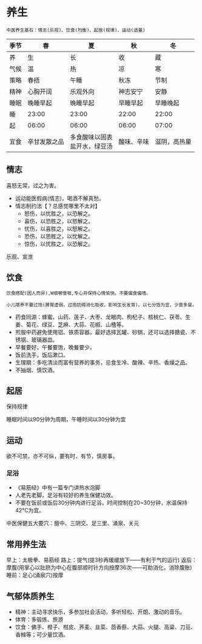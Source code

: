 # 养生

```tip
中医养生基石：情志(乐观)、饮食(均衡)、起居(规律)、运动(适量)
```

| 季节 | 春 | 夏 | 秋 | 冬 |
| ---- | ---- | ---- | ---- | ---- |
| 养 | 生 | 长 | 收 | 藏 |
| 气候 | 温 | 热 | 凉 | 寒 |
| 策略 | 春捂 | 午睡 | 秋冻 | 节制 |
| 精神 | 心胸开阔 | 乐观外向 | 神志安宁 | 安静 |
| 睡眠 | 晚睡早起 | 晚睡早起 | 早睡早起 | 早睡晚起 |
| 睡 | 23:00 | 23:00 | 22:00 | 22:00 |
| 起 | 06:00 | 06:00 | 06:00 | 07:00 |
| 宜食 | 辛甘发散之品 | 多食酸味以固表<br>盐开水，绿豆汤 | 酸味、辛味 | 滋阴，高热量 |

## 情志

喜怒无常，过之为害。

* 运动能医假病(情志)，喝酒不解真愁。
* 情志制约法【？总感觉哪里不太对】
    + 怒伤，以忧胜之，以恐解之。
    + 喜伤，以恐胜之，以怒解之。
    + 忧伤，以喜胜之，以怒解之。
    + 恐伤，以思胜之，以忧解之。
    + 惊伤，以忧胜之，以恐解之。

乐观、宣泄

## 饮食

```tip
饮食搭配(因人而异),W细嚼慢咽,专心并保持心情愉快。不要偏食偏嗜。

小儿喂养不要过饱(脾胃虚弱，过饱妨碍消化吸收，影响生长发育)。以七分饱为宜，少食多餐。
```


* 药食同源：蜂蜜、山药、莲子、大枣、龙眼肉、枸杞子、核桃仁、茯苓、生姜、菊花、绿豆、芝麻、大蒜、花椒、山楂等。
* 煎服中药避免使用铝、铁质容器，最好选择瓦罐、砂锅，还可以选择搪瓷、不锈钢、玻璃器皿。
* 早餐要好，午餐要饱，晚餐要少。
* 饭前洗手，饭后漱口。
* 生理期：多吃清淡而富有营养的事务，忌食生冷、酸辣、辛热、香燥之品。
* 不抽烟、慎饮酒。

## 起居

保持规律

睡眠时间以90分钟为周期，午睡时间以30分钟为宜

## 运动

欲不可禁，亦不可纵，要有时，有节，慎房事。

### 足浴
* 《易筋经》中有一篇专门讲热水泡脚
* 人老先老脚，足浴有较好的养生保健功效。
* 不要在饭前或饭后30分钟内进行足浴，时间控制在20~30分钟，水温保持42℃为宜。

中医保健五大要穴：膻中、三阴交、足三里、涌泉、关元


## 常用养生法

早上：太极拳、易筋经
路上：提气(提3秒再缓缓放下——有利于气的运行)
返后：摩腹(用掌心以肚脐为中心在腹部顺时针方向按摩36次——可助消化，消除腹胀)
睡前：足心(涌泉穴)按摩

## 气郁体质养生

* 精神：主动寻求快乐，多参加社会活动，多听轻松、开朗、激动的音乐。
* 体育：多锻炼、旅游
* 饮食：佛手、橙子、柑皮、荞麦、韭菜、茴香蔡、大蒜、火腿、高粱、刀豆、香橼等；可少量饮酒。